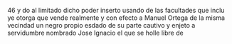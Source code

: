 46
y
do al limitado dicho poder inserto usando de las facultades que inclu
ye otorga que vende realmente y con efecto a Manuel Ortega de la
misma vecindad un negro propio esdado de su parte cautivo y
enjeto a servidumbre nombrado Jose Ignacio el que se holle libre de